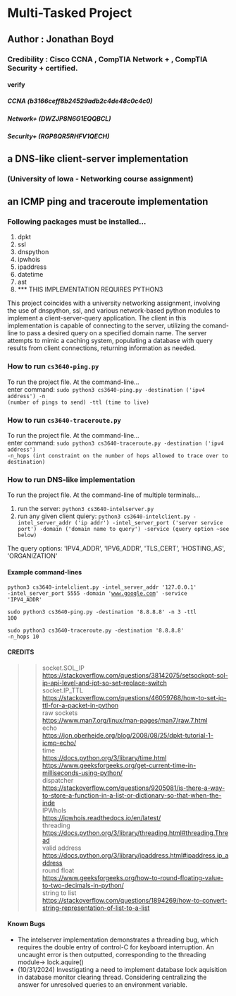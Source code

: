 # Multi-Tasked Project 
## Author : Jonathan Boyd


### **Credibility** : Cisco CCNA , CompTIA Network + , CompTIA Security + certified.

#### verify
##### **CCNA** (_b3166ceff8b24529adb2c4de48c0c4c0_)
##### **Network+** (_DWZJP8N6G1EQQBCL_)
##### **Security+** (_RGP8QR5RHFV1QECH_)

## a DNS-like client-server implementation 
### (University of Iowa - Networking course assignment)
## an ICMP ping and traceroute implementation
### Following packages must be installed...
<ol>
    <li>dpkt</li>
    <li>ssl</li>
    <li>dnspython</li>
    <li>ipwhois</li>
    <li>ipaddress</li>
    <li>datetime</li>
    <li>ast</li>
    <li>*** THIS IMPLEMENTATION REQUIRES PYTHON3</li>
</ol>
This project coincides with a university networking assignment, involving the use of dnspython, ssl, and various
network-based python modules to implement a client-server-query application. The client in this implementation is capable of 
connecting to the server, utilizing the comand-line to pass a desired query on a specified domain name. The server attempts to mimic 
a caching system, populating a database with query results from client connections, returning information as needed.

### How to run <code>cs3640-ping.py</code>
To run the project file. At the command-line...<br>
enter command: <code>sudo python3 cs3640-ping.py -destination ('ipv4 address') -n (number of pings to send) -ttl (time to live)</code>

### How to run <code>cs3640-traceroute.py</code>
To run the project file. At the command-line...<br>
enter command: <code>sudo python3 cs3640-traceroute.py -destination ('ipv4 address') -n_hops (int constraint on the number of hops allowed to trace over to destination)</code>

### How to run DNS-like implementation
To run the project file. At the command-line of multiple terminals...<br>
<ol>
    <li>run the server: <code>python3 cs3640-intelserver.py</code></li>
    <li>run any given client quiery: <code>python3 cs3640-intelclient.py -intel_server_addr ('ip addr') -intel_server_port ('server service port') -domain ('domain name to query') -service (query option ~see below)</code></li>
</ol>
The query options: 'IPV4_ADDR', 'IPV6_ADDR', 'TLS_CERT', 'HOSTING_AS', 'ORGANIZATION'

#### Example command-lines

<code>python3 cs3640-intelclient.py -intel_server_addr '127.0.0.1' -intel_server_port 5555 -domain 'www.google.com' -service 'IPV4_ADDR'</code><br>

<code>sudo python3 cs3640-ping.py -destination '8.8.8.8' -n 3 -ttl 100</code><br>

 <code>sudo python3 cs3640-traceroute.py -destination '8.8.8.8' -n_hops 10</code>

#### CREDITS
>> socket.SOL_IP  <br>
https://stackoverflow.com/questions/38142075/setsockopt-sol-ip-api-level-and-ipt-so-set-replace-switch<br>
>> socket.IP_TTL<br>
https://stackoverflow.com/questions/46059768/how-to-set-ip-ttl-for-a-packet-in-python<br>
>> raw sockets <br>
https://www.man7.org/linux/man-pages/man7/raw.7.html<br>
>> echo<br>
https://jon.oberheide.org/blog/2008/08/25/dpkt-tutorial-1-icmp-echo/<br>
>> time<br>
https://docs.python.org/3/library/time.html<br>
https://www.geeksforgeeks.org/get-current-time-in-milliseconds-using-python/<br>
>> dispatcher<br>
https://stackoverflow.com/questions/9205081/is-there-a-way-to-store-a-function-in-a-list-or-dictionary-so-that-when-the-inde<br>
>> IPWhoIs<br>
https://ipwhois.readthedocs.io/en/latest/<br>
>>threading<br>
https://docs.python.org/3/library/threading.html#threading.Thread<br>
>> valid address<br>
https://docs.python.org/3/library/ipaddress.html#ipaddress.ip_address<br>
>> round float<br>
https://www.geeksforgeeks.org/how-to-round-floating-value-to-two-decimals-in-python/<br>
>> string to list<br>
https://stackoverflow.com/questions/1894269/how-to-convert-string-representation-of-list-to-a-list

#### Known Bugs
- The intelserver implementation demonstrates a threading bug, which requires the double entry of control-C for keyboard interruption. An uncaught error is
then outputted, corresponding to the threading module-> lock.aquire()
- (10/31/2024) Investigating a need to implement database lock aquisition in database monitor clearing thread. Considering centralizing the answer for unresolved queries to an environment variable.
